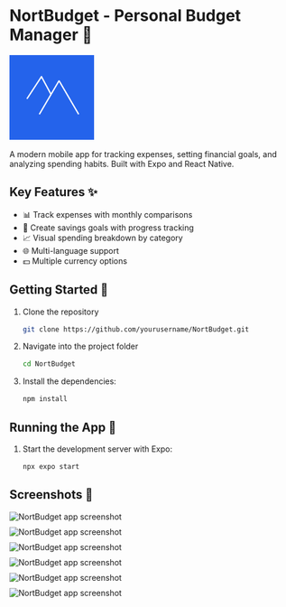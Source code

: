 # NortBudget - Personal Budget Manager 💸

<img src="./assets/images/logo-blue.png" alt="NortBudget Logo" width="150">

A modern mobile app for tracking expenses, setting financial goals, and analyzing spending habits. Built with Expo and React Native.

## Key Features ✨
- 📊 Track expenses with monthly comparisons
- 🎯 Create savings goals with progress tracking
- 📈 Visual spending breakdown by category
- 🌐 Multi-language support
- 💵 Multiple currency options

## Getting Started 🚀

1. Clone the repository
   ```bash
   git clone https://github.com/yourusername/NortBudget.git

2. Navigate into the project folder
   ```bash
   cd NortBudget

3. Install the dependencies:
   ```bash
   npm install

## Running the App 💨

1. Start the development server with Expo:
   ```bash
   npx expo start

## Screenshots 📱
<div style="display: flex; flex-wrap: wrap; gap: 10px;">
  <img src="./assets/images/screen1.png" alt="NortBudget app screenshot" width="325" />
  <img src="./assets/images/screen2.png" alt="NortBudget app screenshot" width="325" />
  <img src="./assets/images/screen3.png" alt="NortBudget app screenshot" width="325" />
  <img src="./assets/images/screen4.png" alt="NortBudget app screenshot" width="325" />
  <img src="./assets/images/screen5.png" alt="NortBudget app screenshot" width="325" />
  <img src="./assets/images/screen6.png" alt="NortBudget app screenshot" width="325" />
</div>


